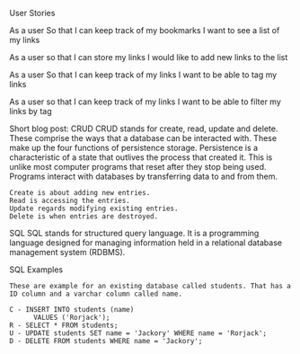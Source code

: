 User Stories

As a user
So that I can keep track of my bookmarks
I want to see a list of my links

As a user
so that I can store my links
I would like to add new links to the list

As a user
So that I can keep track of my links
I want to be able to tag my links

As a user
so that I can keep track of my links
I want to be able to filter my links by tag


Short blog post:
  CRUD
    CRUD stands for create, read, update and delete. These comprise the ways that a database can be interacted with. These make up the four functions of persistence storage. Persistence is a characteristic of a state that outlives the process that created it. This is unlike most computer programs that reset after they stop being used. Programs interact with databases by transferring data to and from them.

    Create is about adding new entries.
    Read is accessing the entries.
    Update regards modifying existing entries.
    Delete is when entries are destroyed.

  SQL
    SQL stands for structured query language. It is a programming language designed for managing information held in a relational database management system (RDBMS).

  SQL Examples

    These are example for an existing database called students. That has a ID column and a varchar column called name.

    C - INSERT INTO students (name)
          VALUES ('Rorjack');
    R - SELECT * FROM students;
    U - UPDATE students SET name = 'Jackory' WHERE name = 'Rorjack';
    D - DELETE FROM students WHERE name = 'Jackory';
